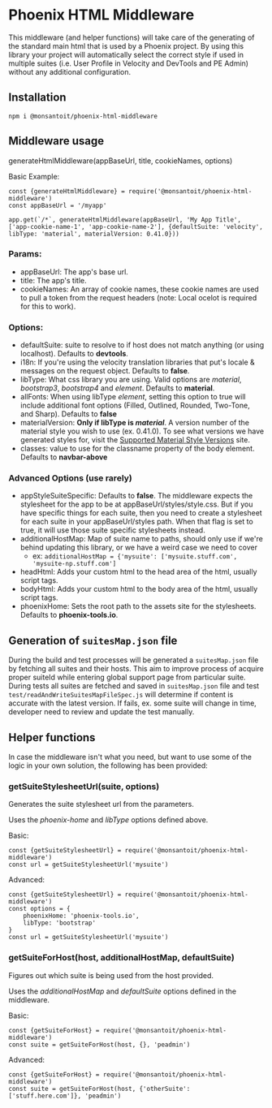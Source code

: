 # Phoenix HTML Middleware

This middleware (and helper functions) will take care of the generating of the standard main html that is used by a Phoenix project.  By using this library your project will automatically select the correct style if used in multiple suites (i.e. User Profile in Velocity and DevTools and PE Admin) without any additional configuration.

## Installation
`npm i @monsantoit/phoenix-html-middleware`

## Middleware usage
generateHtmlMiddleware(appBaseUrl, title, cookieNames, options)

Basic Example: 
```
const {generateHtmlMiddleware} = require('@monsantoit/phoenix-html-middleware')
const appBaseUrl = '/myapp' 

app.get(`/*`, generateHtmlMiddleware(appBaseUrl, 'My App Title', ['app-cookie-name-1', 'app-cookie-name-2'], {defaultSuite: 'velocity', libType: 'material', materialVersion: 0.41.0}))
```
### Params:
* appBaseUrl: The app's base url.
* title: The app's title.
* cookieNames:
An array of cookie names, these cookie names are used to pull a token from the request headers (note: Local ocelot is required for this to work).
### Options:
* defaultSuite: suite to resolve to if host does not match anything (or using localhost).  Defaults to **devtools**.
* i18n: If you're using the velocity translation libraries that put's locale & messages on the request object. Defaults to **false**.
* libType: What css library you are using.  Valid options are *material*, *bootstrap3*, *bootstrap4* and *element*.  Defaults to **material**.
* allFonts: When using libType *element*, setting this option to true will include additional font options (Filled, Outlined, Rounded, Two-Tone, and Sharp). Defaults to **false**  
* materialVersion: **Only if libType is *material***.  A version number of the material style you wish to use (ex. 0.41.0).  To see what versions we have generated styles for, visit the [Supported Material Style Versions](https://devtools.bayer.com/navigation/styles/material/supported) site.
* classes: value to use for the classname property of the body element. Defaults to **navbar-above**
 
### Advanced Options (use rarely)
* appStyleSuiteSpecific: Defaults to **false**. The middleware expects the stylesheet for the app to be at appBaseUrl/styles/style.css.  But if you have specific things for each suite, then you need to create a stylesheet for each suite in your appBaseUrl/styles path.  When that flag is set to true, it will use those suite specific stylesheets instead.
* additionalHostMap: Map of suite name to paths, should only use if we're behind updating this library, or we have a weird case we need to cover
    * ex: ```additionalHostMap = {'mysuite': ['mysuite.stuff.com', 'mysuite-np.stuff.com']```
* headHtml: Adds your custom html to the head area of the html, usually script tags.
* bodyHtml: Adds your custom html to the body area of the html, usually script tags.
* phoenixHome: Sets the root path to the assets site for the stylesheets.  Defaults to **phoenix-tools.io**.

## Generation of `suitesMap.json` file
During the build and test processes will be generated a `suitesMap.json` file by fetching all suites and their hosts. This aim to improve process of acquire proper suiteId while entering global support page from particular suite.
During tests all suites are fetched and saved in `suitesMap.json` file and test `test/readAndWriteSuitesMapFileSpec.js` will determine if content is accurate with the latest version. If fails, ex. some suite will change in time, developer need to review and update the test manually.

## Helper functions
In case the middleware isn't what you need, but want to use some of the logic in your own solution, the following has been provided:

### getSuiteStylesheetUrl(suite, options)
Generates the suite stylesheet url from the parameters.
 
Uses the *phoenix-home* and *libType* options defined above.

Basic:
```
const {getSuiteStylesheetUrl} = require('@monsantoit/phoenix-html-middleware')
const url = getSuiteStylesheetUrl('mysuite')
```

Advanced:
```
const {getSuiteStylesheetUrl} = require('@monsantoit/phoenix-html-middleware')
const options = {
    phoenixHome: 'phoenix-tools.io',
    libType: 'bootstrap'
}
const url = getSuiteStylesheetUrl('mysuite')
```

### getSuiteForHost(host, additionalHostMap, defaultSuite)
Figures out which suite is being used from the host provided.

Uses the *additionalHostMap* and *defaultSuite* options defined in the middleware.

Basic: 
```
const {getSuiteForHost} = require('@monsantoit/phoenix-html-middleware')
const suite = getSuiteForHost(host, {}, 'peadmin')
``` 

Advanced:
```
const {getSuiteForHost} = require('@monsantoit/phoenix-html-middleware')
const suite = getSuiteForHost(host, {'otherSuite': ['stuff.here.com']}, 'peadmin')
```